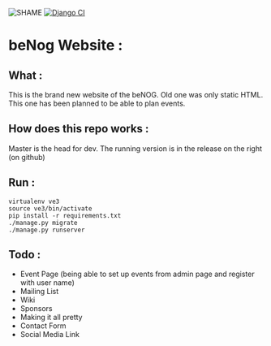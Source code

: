 ![SHAME](https://api.travis-ci.org/BENOG-belgium/website.svg?branch=master)
[![Django CI](https://github.com/BENOG-belgium/website/actions/workflows/django.yml/badge.svg?branch=master&event=check_run)](https://github.com/BENOG-belgium/website/actions/workflows/django.yml)

# beNog Website :
## What :
This is the brand new website of the beNOG. Old one was only static HTML. This one has been planned to be able to plan events.

## How does this repo works :
Master is the head for dev. The running version is in the release on the right (on github)

## Run :
```
virtualenv ve3
source ve3/bin/activate
pip install -r requirements.txt
./manage.py migrate
./manage.py runserver
```

## Todo :
* Event Page (being able to set up events from admin page and register with user name)
* Mailing List
* Wiki
* Sponsors
* Making it all pretty
* Contact Form
* Social Media Link
